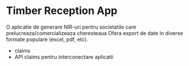 # Timber Reception App
O aplicatie de generare NIR-uri pentru societatile care prelucreaza/comercializeaza cheresteaua
Ofera export de date in diverse formate populare (excel, pdf, etc).
- claims
- API claims pentru interconectare aplicatii
